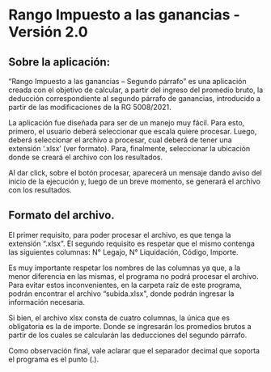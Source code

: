 # Rango Impuesto a las ganancias - Versión 2.0

## Sobre la aplicación:

“Rango Impuesto a las ganancias – Segundo párrafo” es una aplicación creada con el objetivo de calcular, a partir del ingreso del promedio bruto, la deducción correspondiente al segundo párrafo de ganancias, introducido a partir de las modificaciones de la RG 5008/2021.

La aplicación fue diseñada para ser de un manejo muy fácil. Para esto, primero, el usuario deberá seleccionar que escala quiere procesar. Luego, deberá seleccionar el archivo a procesar, cual deberá de tener una extensión ‘.xlsx’ (ver formato). Para, finalmente, seleccionar la ubicación donde se creará el archivo con los resultados.

Al dar click, sobre el botón procesar, aparecerá un mensaje dando aviso del inicio de la ejecución y, luego de un breve momento, se generará el archivo con los resultados. 

## Formato del archivo.

El primer requisito, para poder procesar el archivo, es que tenga la extensión “.xlsx”. El segundo requisito es respetar que el mismo contenga las siguientes columnas: N° Legajo, N° Liquidación, Código, Importe. 

Es muy importante respetar los nombres de las columnas ya que, a la menor diferencia en las mismas, el programa no podrá procesar el archivo. Para evitar estos inconvenientes, en la carpeta raíz de este programa, podrán encontrar el archivo “subida.xlsx", donde podrán ingresar la información necesaria.

Si bien, el archivo xlsx consta de cuatro columnas, la única que es obligatoria es la de importe. Donde se ingresarán los promedios brutos a partir de los cuales se calcularán las deducciones del segundo párrafo.

Como observación final, vale aclarar que el separador decimal que soporta el programa es el punto (.). 
